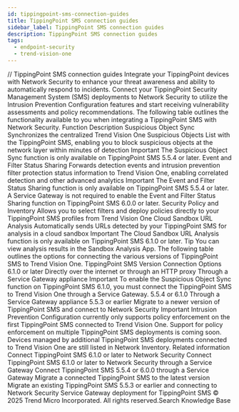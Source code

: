 ```yaml
---
id: tippingpoint-sms-connection-guides
title: TippingPoint SMS connection guides
sidebar_label: TippingPoint SMS connection guides
description: TippingPoint SMS connection guides
tags:
  - endpoint-security
  - trend-vision-one
---
```


/*<![CDATA[*/ $('#title').html($('meta[name=map-description]').attr('content')); /*]]>*/ TippingPoint SMS connection guides Integrate your TippingPoint devices with Network Security to enhance your threat awareness and ability to automatically respond to incidents. Connect your TippingPoint Security Management System (SMS) deployments to Network Security to utilize the Intrusion Prevention Configuration features and start receiving vulnerability assessments and policy recommendations. The following table outlines the functionality available to you when integrating a TippingPoint SMS with Network Security. Function Description Suspicious Object Sync Synchronizes the centralized Trend Vision One Suspicious Objects List with the TippingPoint SMS, enabling you to block suspicious objects at the network layer within minutes of detection Important The Suspicious Object Sync function is only available on TippingPoint SMS 5.5.4 or later. Event and Filter Status Sharing Forwards detection events and intrusion prevention filter protection status information to Trend Vision One, enabling correlated detection and other advanced analytics Important The Event and Filter Status Sharing function is only available on TippingPoint SMS 5.5.4 or later. A Service Gateway is not required to enable the Event and Filter Status Sharing function on TippingPoint SMS 6.0.0 or later. Security Policy and Inventory Allows you to select filters and deploy policies directly to your TippingPoint SMS profiles from Trend Vision One Cloud Sandbox URL Analysis Automatically sends URLs detected by your TippingPoint SMS for analysis in a cloud sandbox Important The Cloud Sandbox URL Analysis function is only available on TippingPoint SMS 6.1.0 or later. Tip You can view analysis results in the Sandbox Analysis App. The following table outlines the options for connecting the various versions of TippingPoint SMS to Trend Vision One. TippingPoint SMS Version Connection Options 6.1.0 or later Directly over the internet or through an HTTP proxy Through a Service Gateway appliance Important To enable the Suspicious Object Sync function on TippingPoint SMS 6.1.0, you must connect the TippingPoint SMS to Trend Vision One through a Service Gateway. 5.5.4 or 6.1.0 Through a Service Gateway appliance 5.5.3 or earlier Migrate to a newer version of TippingPoint SMS and connect to Network Security Important Intrusion Prevention Configuration currently only supports policy enforcement on the first TippingPoint SMS connected to Trend Vision One. Support for policy enforcement on multiple TippingPoint SMS deployments is coming soon. Devices managed by additional TippingPoint SMS deployments connected to Trend Vision One are still listed in Network Inventory. Related information Connect TippingPoint SMS 6.1.0 or later to Network Security Connect TippingPoint SMS 6.1.0 or later to Network Security through a Service Gateway Connect TippingPoint SMS 5.5.4 or 6.0.0 through a Service Gateway Migrate a connected TippingPoint SMS to the latest version Migrate an existing TippingPoint SMS 5.5.3 or earlier and connecting to Network Security Service Gateway deployment for TippingPoint SMS © 2025 Trend Micro Incorporated. All rights reserved.Search Knowledge Base